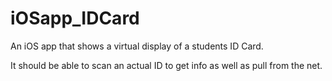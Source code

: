 iOSapp_IDCard
=============

An iOS app that shows a virtual display of a students ID Card.

It should be able to scan an actual ID to get info as well as pull from the net.

